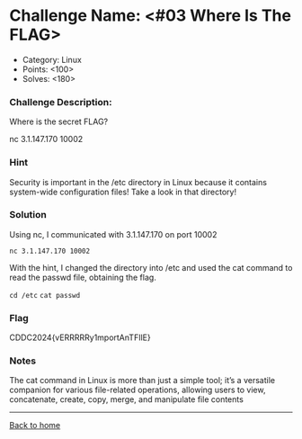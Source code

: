 # Challenge Name: <#03 Where Is The FLAG>

- Category: Linux
- Points: <100>
- Solves: <180>

### Challenge Description:

Where is the secret FLAG?

nc 3.1.147.170 10002

### Hint

Security is important in the /etc directory in Linux because it contains system-wide configuration files! Take a look in that directory!

### Solution

Using nc, I communicated with 3.1.147.170 on port 10002

`nc 3.1.147.170 10002`

With the hint, I changed the directory into /etc and used the cat command to read the passwd file, obtaining the flag.

`cd /etc`
`cat passwd`

### Flag

CDDC2024{vERRRRRy1mportAnTFIlE}

### Notes

The cat command in Linux is more than just a simple tool; it’s a versatile companion for various file-related operations, allowing users to view, concatenate, create, copy, merge, and manipulate file contents

---

[Back to home](https://github.com/kailermai/CTF-Writeups/tree/main/CDDC2024)
